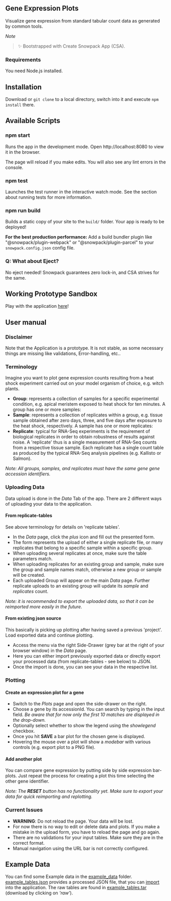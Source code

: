 ## Gene Expression Plots

Visualize gene expression from standard tabular count data as generated by common tools.

_Note_
> ✨ Bootstrapped with Create Snowpack App (CSA).

### Requirements

You need Node.js installed.

## Installation 

Download or `git clone` to a local directory, switch into it and execute `npm install` there.

## Available Scripts

### npm start

Runs the app in the development mode.
Open http://localhost:8080 to view it in the browser.

The page will reload if you make edits.
You will also see any lint errors in the console.

### npm test

Launches the test runner in the interactive watch mode.
See the section about running tests for more information.

### npm run build

Builds a static copy of your site to the `build/` folder.
Your app is ready to be deployed!

**For the best production performance:** Add a build bundler plugin like "@snowpack/plugin-webpack" or "@snowpack/plugin-parcel" to your `snowpack.config.json` config file.

### Q: What about Eject?

No eject needed! Snowpack guarantees zero lock-in, and CSA strives for the same.

## Working Prototype Sandbox

Play with the application [here](https://davelsan.github.io/GeneExpressionPlots/)!

## User manual

### Disclaimer
Note that the Application is a prototype. It is not stable, as some necessary things are missing like validations, Error-handling, etc..  

### Terminology

Imagine you want to plot gene expression counts resulting from a heat shock experiment carried out on your model organism of choice, e.g. witch plants.

- **Group**: represents a collection of samples for a specific experimental condition, e.g. apical meristem exposed to heat shock for ten minutes. A group has one or more samples:
- **Sample**: represents a collection of replicates within a group, e.g. tissue sample obtained after zero days, three, and five days after exposure to the heat shock, respectively. A sample has one or more replicates:
- **Replicate**: typical for RNA-Seq experiments is the requirement of biological replicates in order to obtain robustness of results against noise. A 'replicate' thus is a single measurement of RNA-Seq counts from a respective tissue sample. Each replicate has a single count table as produced by the typical RNA-Seq analysis pipelines (e.g. Kallisto or Salmon).

_Note: All groups, samples, and replicates must have the same gene gene accession identifiers._

### Uploading Data

Data upload is done in the *Data* Tab of the app. There are 2 different ways of uploading your data to the application.

#### From replicate-tables

See above terminology for details on 'replicate tables'.

- In the _Data_ page, click the _plus_ icon and fill out the presented form. 
- The form represents the upload of either a single replicate file, or many replicates that belong to a specific sample within a specific group.
- When uploading several replicates at once, make sure the table parameters match.
- When uploading replicates for an existing group and sample, make sure the group and sample names match, otherwise a new group or sample will be created.
- Each uploaded Group will appear on the main _Data_ page. Further replicate uploads to an existing group will update its _sample_ and _replicates_ count.

_Note: it is recommended to export the uploaded data, so that it can be reimported more easily in the future._

#### From existing json source

This basically is picking up plotting after having saved a previous 'project'. Load exported data and continue plotting.

- Access the menu via the right Side-Drawer (grey bar at the right of your browser window) in the *Data* page. 
- Here you can either import previously exported data or directly export your processed data (from replicate-tables - see below) to JSON.
- Once the import is done, you can see your data in the respective list.

### Plotting

#### Create an expression plot for a gene

- Switch to the *Plots* page and open the side-drawer on the right.
- Choose a gene by its accessionId. You can search by typing in the input field. _Be aware that *for now* only the first 10 matches are displayed in the drop-down._
- Optionally select whether to show the legend using the _showlegend_ checkbox.
- Once you hit **SAVE** a bar plot for the chosen gene is displayed.
- Hovering the mouse over a plot will show a _modebar_ with various controls (e.g. export plot to a PNG file).

#### Add another plot

You can compare gene expression by putting side by side expression bar-plots. Just repeat the process for creating a plot this time selecting the other gene identifier.

_Note: The **RESET** button has no functionality yet. Make sure to export your data for quick reimporting and replotting._

### Current Issues

- **WARNING**: Do not reload the page. Your data will be lost.
- For now there is no way to edit or delete data and plots. If you make a mistake in the upload form, you have to reload the page and go again.
- There are no validations for your input tables. Make sure they are in the correct format.
- Manual navigation using the URL bar is not correctly configured.

## Example Data

You can find some Example data in the [example_data](https://github.com/usadellab/GeneExpressionPlots/tree/master/example_data) folder. [example_tables.json](https://github.com/usadellab/GeneExpressionPlots/blob/master/example_data/example_tables.json) provides a processed JSON file, that you can [import](#From-existing-json-source) into the application. The raw tables are found in [example_tables.tar](https://github.com/usadellab/GeneExpressionPlots/blob/master/example_data/example_tables.tar) (download by clicking on _'raw'_).

